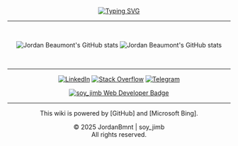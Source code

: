<div align="center">

[![Typing SVG](https://readme-typing-svg.herokuapp.com?font=Bitcount+Prop+Single&size=23&pause=1000&color=E5289E&center=true&vCenter=true&width=435&lines=Hola%2C+soy+jimb+%3A\);...;I+am+a+Full-Stack+Developer)](https://git.io/typing-svg)

<hr/>
<br/>

![Jordan Beaumont's GitHub stats](https://github-readme-streak-stats.herokuapp.com/?user=jordanbmnt&theme=synthwave) ![Jordan Beaumont's GitHub stats](https://github-readme-stats.vercel.app/api?username=jordanbmnt&show=prs_merged_percentage&hide=stars&show_icons=true&rank_icon=github&theme=synthwave)

<br/>
<hr/>

<div align=center>
        <a href="https://www.linkedin.com/in/jordan-maurice-beaumont"><img src="https://img.shields.io/badge/Linkedin-0077b5?style=flat&logo=linkedin" alt="LinkedIn" /></a>
        <a href="https://instagram.com/soy_jimb?igshid=OGQ5ZDc2ODk2ZA=="><img src="https://img.shields.io/badge/Instagram-ff2c93?style=flat&logo=instagram&logoColor=white" alt="Stack Overflow" /></a>
        <a href="https://t.me/soy_jimb"><img src="https://img.shields.io/badge/Telegram-0088cc?style=flat&logo=telegram" alt="Telegram" /></a>
    </div>
  
<a href="mailto:jordanbmnt@gmail.com" target="_blank"><img src="https://img.shields.io/badge/soy_jimb-Web%20Developer-e5289e?style=for-the-badge&logo=gmail" alt="soy_jimb Web Developer Badge"></a>

<hr/>

This wiki is powered by [GitHub] and [Microsoft Bing].

© 2025 JordanBmnt | soy_jimb
<br/>
All rights reserved.

</div>
